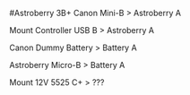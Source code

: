 #Astroberry 3B+
Canon Mini-B > Astroberry A

Mount Controller USB B > Astroberry A

Canon Dummy Battery > Battery A

Astroberry Micro-B > Battery A

Mount 12V 5525 C+ > ???

